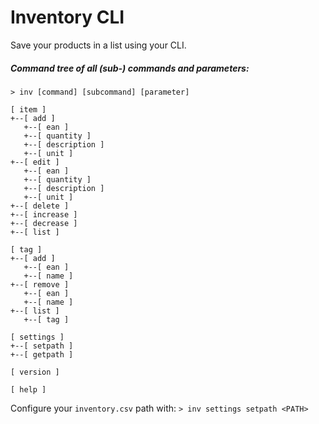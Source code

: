 # Inventory CLI

Save your products in a list using your CLI.

##### Command tree of all (sub-) commands and parameters:
```
> inv [command] [subcommand] [parameter]

[ item ]
+--[ add ]
   +--[ ean ]
   +--[ quantity ]
   +--[ description ]
   +--[ unit ]
+--[ edit ]
   +--[ ean ]
   +--[ quantity ]
   +--[ description ]
   +--[ unit ]
+--[ delete ]
+--[ increase ]
+--[ decrease ]
+--[ list ]

[ tag ]
+--[ add ]
   +--[ ean ]
   +--[ name ]
+--[ remove ]
   +--[ ean ]
   +--[ name ]
+--[ list ]
   +--[ tag ]

[ settings ]
+--[ setpath ]
+--[ getpath ]

[ version ]

[ help ]
```

Configure your `inventory.csv` path with:
`> inv settings setpath <PATH>`
